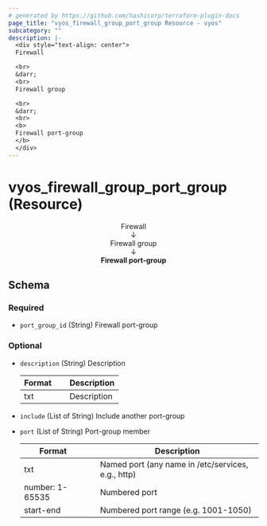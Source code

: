 ```yaml
---
# generated by https://github.com/hashicorp/terraform-plugin-docs
page_title: "vyos_firewall_group_port_group Resource - vyos"
subcategory: ""
description: |-
  <div style="text-align: center">
  Firewall

  <br>
  &darr;
  <br>
  Firewall group

  <br>
  &darr;
  <br>
  <b>
  Firewall port-group
  </b>
  </div>
---
```


# vyos_firewall_group_port_group (Resource)

<div style="text-align: center">
Firewall

<br>
&darr;
<br>
Firewall group

<br>
&darr;
<br>
<b>
Firewall port-group
</b>
</div>



<!-- schema generated by tfplugindocs -->
## Schema

### Required

- `port_group_id` (String) Firewall port-group

### Optional

- `description` (String) Description

    |  Format &emsp; | Description  |
    |----------|---------------|
    |  txt  &emsp; |  Description  |
- `include` (List of String) Include another port-group
- `port` (List of String) Port-group member

    |  Format &emsp; | Description  |
    |----------|---------------|
    |  txt  &emsp; |  Named port (any name in /etc/services, e.g., http)  |
    |  number: 1-65535  &emsp; |  Numbered port  |
    |  start-end  &emsp; |  Numbered port range (e.g. 1001-1050)  |
